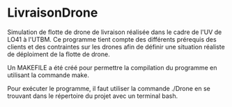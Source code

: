 # LivraisonDrone

Simulation de flotte de drone de livraison réalisée dans le cadre de l'UV de LO41 à l'UTBM.
Ce programme tient compte des différents prérequis des clients et des contraintes sur 
les drones afin de définir une situation réaliste de déploiment de la flotte de drone. 

Un MAKEFILE a été créé pour permettre la compilation du programme en utilisant la commande make.

Pour exécuter le programme, il faut utiliser la commande ./Drone en se trouvant dans le répertoire
du projet avec un terminal bash. 
